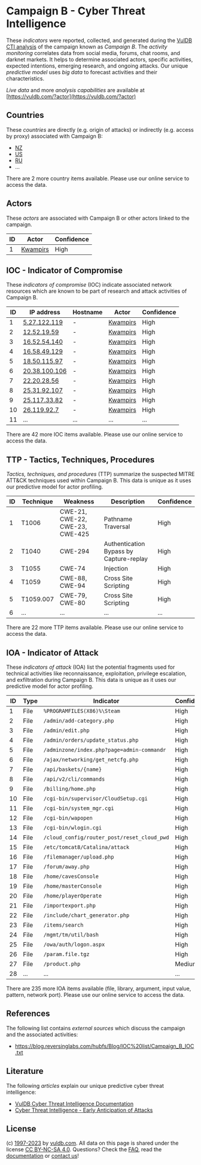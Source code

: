 # Campaign B - Cyber Threat Intelligence

These _indicators_ were reported, collected, and generated during the [VulDB CTI analysis](https://vuldb.com/?kb.cti) of the campaign known as _Campaign B_. The _activity monitoring_ correlates data from social media, forums, chat rooms, and darknet markets. It helps to determine associated actors, specific activities, expected intentions, emerging research, and ongoing attacks. Our unique _predictive model_ uses _big data_ to forecast activities and their characteristics.

_Live data_ and more _analysis capabilities_ are available at [https://vuldb.com/?actor](https://vuldb.com/?actor)

## Countries

These _countries_ are directly (e.g. origin of attacks) or indirectly (e.g. access by proxy) associated with Campaign B:

* [NZ](https://vuldb.com/?country.nz)
* [US](https://vuldb.com/?country.us)
* [RU](https://vuldb.com/?country.ru)
* ...

There are 2 more country items available. Please use our online service to access the data.

## Actors

These _actors_ are associated with Campaign B or other actors linked to the campaign.

ID | Actor | Confidence
-- | ----- | ----------
1 | [Kwampirs](https://vuldb.com/?actor.kwampirs) | High

## IOC - Indicator of Compromise

These _indicators of compromise_ (IOC) indicate associated network resources which are known to be part of research and attack activities of Campaign B.

ID | IP address | Hostname | Actor | Confidence
-- | ---------- | -------- | ----- | ----------
1 | [5.27.122.119](https://vuldb.com/?ip.5.27.122.119) | - | [Kwampirs](https://vuldb.com/?actor.kwampirs) | High
2 | [12.52.19.59](https://vuldb.com/?ip.12.52.19.59) | - | [Kwampirs](https://vuldb.com/?actor.kwampirs) | High
3 | [16.52.54.140](https://vuldb.com/?ip.16.52.54.140) | - | [Kwampirs](https://vuldb.com/?actor.kwampirs) | High
4 | [16.58.49.129](https://vuldb.com/?ip.16.58.49.129) | - | [Kwampirs](https://vuldb.com/?actor.kwampirs) | High
5 | [18.50.115.97](https://vuldb.com/?ip.18.50.115.97) | - | [Kwampirs](https://vuldb.com/?actor.kwampirs) | High
6 | [20.38.100.106](https://vuldb.com/?ip.20.38.100.106) | - | [Kwampirs](https://vuldb.com/?actor.kwampirs) | High
7 | [22.20.28.56](https://vuldb.com/?ip.22.20.28.56) | - | [Kwampirs](https://vuldb.com/?actor.kwampirs) | High
8 | [25.31.92.107](https://vuldb.com/?ip.25.31.92.107) | - | [Kwampirs](https://vuldb.com/?actor.kwampirs) | High
9 | [25.117.33.82](https://vuldb.com/?ip.25.117.33.82) | - | [Kwampirs](https://vuldb.com/?actor.kwampirs) | High
10 | [26.119.92.7](https://vuldb.com/?ip.26.119.92.7) | - | [Kwampirs](https://vuldb.com/?actor.kwampirs) | High
11 | ... | ... | ... | ...

There are 42 more IOC items available. Please use our online service to access the data.

## TTP - Tactics, Techniques, Procedures

_Tactics, techniques, and procedures_ (TTP) summarize the suspected MITRE ATT&CK techniques used within Campaign B. This data is unique as it uses our predictive model for actor profiling.

ID | Technique | Weakness | Description | Confidence
-- | --------- | -------- | ----------- | ----------
1 | T1006 | CWE-21, CWE-22, CWE-23, CWE-425 | Pathname Traversal | High
2 | T1040 | CWE-294 | Authentication Bypass by Capture-replay | High
3 | T1055 | CWE-74 | Injection | High
4 | T1059 | CWE-88, CWE-94 | Cross Site Scripting | High
5 | T1059.007 | CWE-79, CWE-80 | Cross Site Scripting | High
6 | ... | ... | ... | ...

There are 22 more TTP items available. Please use our online service to access the data.

## IOA - Indicator of Attack

These _indicators of attack_ (IOA) list the potential fragments used for technical activities like reconnaissance, exploitation, privilege escalation, and exfiltration during Campaign B. This data is unique as it uses our predictive model for actor profiling.

ID | Type | Indicator | Confidence
-- | ---- | --------- | ----------
1 | File | `%PROGRAMFILES(X86)%\Steam` | High
2 | File | `/admin/add-category.php` | High
3 | File | `/admin/edit.php` | High
4 | File | `/admin/orders/update_status.php` | High
5 | File | `/adminzone/index.php?page=admin-commandr` | High
6 | File | `/ajax/networking/get_netcfg.php` | High
7 | File | `/api/baskets/{name}` | High
8 | File | `/api/v2/cli/commands` | High
9 | File | `/billing/home.php` | High
10 | File | `/cgi-bin/supervisor/CloudSetup.cgi` | High
11 | File | `/cgi-bin/system_mgr.cgi` | High
12 | File | `/cgi-bin/wapopen` | High
13 | File | `/cgi-bin/wlogin.cgi` | High
14 | File | `/cloud_config/router_post/reset_cloud_pwd` | High
15 | File | `/etc/tomcat8/Catalina/attack` | High
16 | File | `/filemanager/upload.php` | High
17 | File | `/forum/away.php` | High
18 | File | `/home/cavesConsole` | High
19 | File | `/home/masterConsole` | High
20 | File | `/home/playerOperate` | High
21 | File | `/importexport.php` | High
22 | File | `/include/chart_generator.php` | High
23 | File | `/items/search` | High
24 | File | `/mgmt/tm/util/bash` | High
25 | File | `/owa/auth/logon.aspx` | High
26 | File | `/param.file.tgz` | High
27 | File | `/product.php` | Medium
28 | ... | ... | ...

There are 235 more IOA items available (file, library, argument, input value, pattern, network port). Please use our online service to access the data.

## References

The following list contains _external sources_ which discuss the campaign and the associated activities:

* https://blog.reversinglabs.com/hubfs/Blog/IOC%20list/Campaign_B_IOC.txt

## Literature

The following _articles_ explain our unique predictive cyber threat intelligence:

* [VulDB Cyber Threat Intelligence Documentation](https://vuldb.com/?kb.cti)
* [Cyber Threat Intelligence - Early Anticipation of Attacks](https://www.scip.ch/en/?labs.20201022)

## License

(c) [1997-2023](https://vuldb.com/?kb.changelog) by [vuldb.com](https://vuldb.com/?kb.about). All data on this page is shared under the license [CC BY-NC-SA 4.0](https://creativecommons.org/licenses/by-nc-sa/4.0/). Questions? Check the [FAQ](https://vuldb.com/?kb.faq), read the [documentation](https://vuldb.com/?kb) or [contact us](https://vuldb.com/?contact)!
